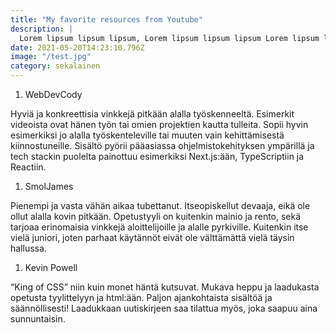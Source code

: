 ```yaml
---
title: "My favorite resources from Youtube"
description: |
  Lorem lipsum lipsum lipsum, Lorem lipsum lipsum lipsum Lorem lipsum lipsum lipsum
date: 2021-05-20T14:23:10.796Z
image: "/test.jpg"
category: sekalainen
---
```


1. WebDevCody

Hyviä ja konkreettisia vinkkejä pitkään alalla työskenneeltä. Esimerkit videoista ovat hänen työn tai omien projektien kautta tulleita. Sopii hyvin esimerkiksi jo alalla työskenteleville tai muuten vain kehittämisestä kiinnostuneille. Sisältö pyörii pääasiassa ohjelmistokehityksen ympärillä ja tech stackin puolelta painottuu esimerkiksi Next.js:ään, TypeScriptiin ja Reactiin.

1. SmolJames

Pienempi ja vasta vähän aikaa tubettanut. Itseopiskellut devaaja, eikä ole ollut alalla kovin pitkään. Opetustyyli on kuitenkin mainio ja rento, sekä tarjoaa erinomaisia vinkkejä aloittelijoille ja alalle pyrkiville. Kuitenkin itse vielä juniori, joten parhaat käytännöt eivät ole välttämättä vielä täysin hallussa. 

1. Kevin Powell

“King of CSS” niin kuin monet häntä kutsuvat. Mukava heppu ja laadukasta opetusta tyylittelyyn ja html:ään. Paljon ajankohtaista sisältöä ja säännöllisesti! Laadukkaan uutiskirjeen saa tilattua myös, joka saapuu aina sunnuntaisin.